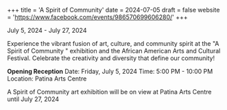 +++
title = 'A Spirit of Community'
date = 2024-07-05
draft = false
website = 'https://www.facebook.com/events/986570699606280/'
+++

July 5, 2024 - July 27, 2024

Experience the vibrant fusion of art, culture, and community spirit at the "A Spirit of Community " exhibition and the African American Arts and Cultural Festival. Celebrate the creativity and diversity that define our community!

**Opening Reception**
Date: Friday, July 5, 2024
Time: 5:00 PM - 10:00 PM
Location: Patina Arts Centre

A Spirit of Community art exhibition will be on view at Patina Arts Centre until July 27, 2024